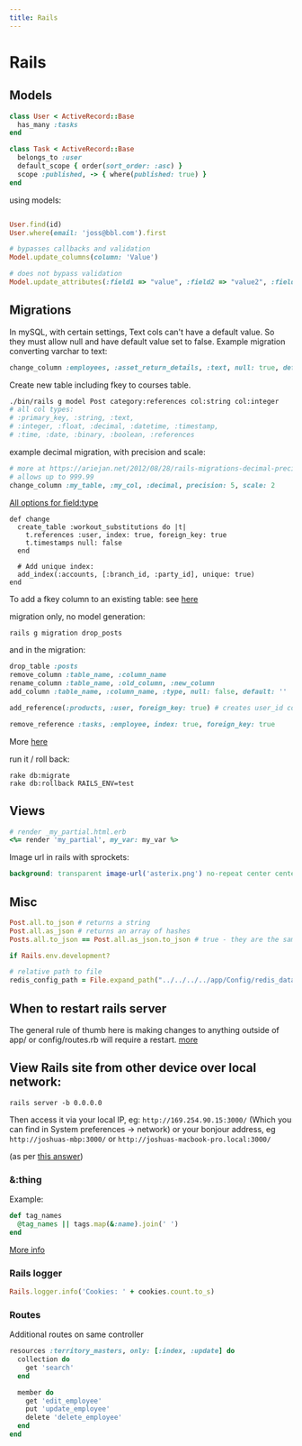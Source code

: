 ```yaml
---
title: Rails
---
```


<h1>Rails</h1>

<h2>Models</h2>

~~~ruby
class User < ActiveRecord::Base
  has_many :tasks
end

class Task < ActiveRecord::Base
  belongs_to :user
  default_scope { order(sort_order: :asc) }
  scope :published, -> { where(published: true) }
end
~~~

using models:

~~~ruby

User.find(id)
User.where(email: 'joss@bbl.com').first
~~~

~~~ruby
# bypasses callbacks and validation
Model.update_columns(column: 'Value')

# does not bypass validation
Model.update_attributes(:field1 => "value", :field2 => "value2", :field3 => "value3")
~~~

<h2>Migrations</h2>

In mySQL, with certain settings, Text cols can't have a default value. So they must allow null and have default value set to false. Example migration converting varchar to text:

~~~ruby
change_column :employees, :asset_return_details, :text, null: true, default: nil
~~~

Create new table including fkey to courses table.

~~~bash
./bin/rails g model Post category:references col:string col:integer
# all col types:
# :primary_key, :string, :text,
# :integer, :float, :decimal, :datetime, :timestamp,
# :time, :date, :binary, :boolean, :references
~~~

example decimal migration, with precision and scale:

~~~ruby
# more at https://ariejan.net/2012/08/28/rails-migrations-decimal-precision-and-scale/
# allows up to 999.99
change_column :my_table, :my_col, :decimal, precision: 5, scale: 2
~~~

[All options for  field:type](http://stackoverflow.com/questions/4384284/rails-generate-model-fieldtype-what-are-the-options-for-fieldtype)

~~~
def change
  create_table :workout_substitutions do |t|
    t.references :user, index: true, foreign_key: true
    t.timestamps null: false
  end

  # Add unique index:
  add_index(:accounts, [:branch_id, :party_id], unique: true)
end
~~~

To add a fkey column to an existing table: see [here](https://stackoverflow.com/a/42056089/1373987)

migration only, no model generation:

~~~ruby
rails g migration drop_posts
~~~

and in the migration:

~~~ruby
drop_table :posts
remove_column :table_name, :column_name
rename_column :table_name, :old_column, :new_column
add_column :table_name, :column_name, :type, null: false, default: ''

add_reference(:products, :user, foreign_key: true) # creates user_id col, with proper fkey index

remove_reference :tasks, :employee, index: true, foreign_key: true
~~~

More [here](http://edgeapi.rubyonrails.org/classes/ActiveRecord/ConnectionAdapters/SchemaStatements.html#method-i-add_reference)

run it / roll back:

~~~markup
rake db:migrate
rake db:rollback RAILS_ENV=test
~~~

<h2>Views</h2>

~~~ruby
# render _my_partial.html.erb
<%= render 'my_partial', my_var: my_var %>
~~~

Image url in rails with sprockets:

~~~scss
background: transparent image-url('asterix.png') no-repeat center center;
~~~

<h2>Misc</h2>

~~~ruby
Post.all.to_json # returns a string
Post.all.as_json # returns an array of hashes
Posts.all.to_json == Post.all.as_json.to_json # true - they are the same.
~~~

~~~ruby
if Rails.env.development?
~~~

~~~ruby
# relative path to file
redis_config_path = File.expand_path("../../../../app/Config/redis_database_numbers.json", __FILE__)
~~~

<h2>When to restart rails server</h2>

The general rule of thumb here is making changes to anything outside of app/ or config/routes.rb will require a restart. [more](http://stackoverflow.com/questions/17729345/when-do-i-need-to-restart-server-in-rails)

<h2>View Rails site from other device over local network:</h2>

~~~
rails server -b 0.0.0.0
~~~

Then access it via your local IP, eg: `http://169.254.90.15:3000/` (Which you can find in System preferences -> network) or your bonjour address, eg `http://joshuas-mbp:3000/` or `http://joshuas-macbook-pro.local:3000/`

(as per [this answer](http://stackoverflow.com/a/28948293/1373987))


### &:thing

Example:

~~~ruby
def tag_names
  @tag_names || tags.map(&:name).join(' ')
end
~~~

[More info](http://stackoverflow.com/questions/1217088/what-does-mapname-mean-in-ruby)

### Rails logger

~~~ruby
Rails.logger.info('Cookies: ' + cookies.count.to_s)
~~~

### Routes

Additional routes on same controller

~~~ruby
resources :territory_masters, only: [:index, :update] do
  collection do
    get 'search'
  end

  member do
    get 'edit_employee'
    put 'update_employee'
    delete 'delete_employee'
  end
end
~~~